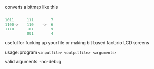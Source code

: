 converts a bitmap like this
```lua

1011      111        7
1100->    110    ->  6
1110      101        5
          001        4
```
          
useful for fucking up your file or making bit based factorio LCD screens

usage: program `<inputfile> <outputfile> <arguments>`
  
  valid arguments:
    -no-debug
